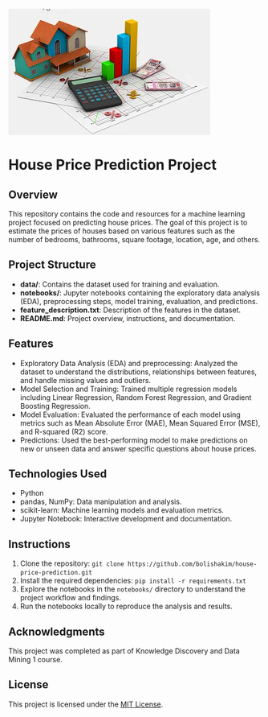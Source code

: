 ![House Picture](Photo.webp)

# House Price Prediction Project

## Overview
This repository contains the code and resources for a machine learning project focused on predicting house prices. The goal of this project is to estimate the prices of houses based on various features such as the number of bedrooms, bathrooms, square footage, location, age, and others.

## Project Structure
- **data/**: Contains the dataset used for training and evaluation.
- **notebooks/**: Jupyter notebooks containing the exploratory data analysis (EDA), preprocessing steps, model training, evaluation, and predictions.
- **feature_description.txt**: Description of the features in the dataset.
- **README.md**: Project overview, instructions, and documentation.

## Features
- Exploratory Data Analysis (EDA) and preprocessing: Analyzed the dataset to understand the distributions, relationships between features, and handle missing values and outliers.
- Model Selection and Training: Trained multiple regression models including Linear Regression, Random Forest Regression, and Gradient Boosting Regression.
- Model Evaluation: Evaluated the performance of each model using metrics such as Mean Absolute Error (MAE), Mean Squared Error (MSE), and R-squared (R2) score.
- Predictions: Used the best-performing model to make predictions on new or unseen data and answer specific questions about house prices.

## Technologies Used
- Python
- pandas, NumPy: Data manipulation and analysis.
- scikit-learn: Machine learning models and evaluation metrics.
- Jupyter Notebook: Interactive development and documentation.

## Instructions
1. Clone the repository: `git clone https://github.com/bolishakim/house-price-prediction.git`
2. Install the required dependencies: `pip install -r requirements.txt`
3. Explore the notebooks in the `notebooks/` directory to understand the project workflow and findings.
4. Run the notebooks locally to reproduce the analysis and results.

## Acknowledgments
This project was completed as part of Knowledge Discovery and Data Mining 1 course. 

## License
This project is licensed under the [MIT License](LICENSE).
